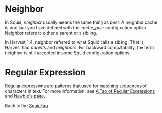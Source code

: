# Neighbor

In Squid, *neighbor* usually means the same thing as *peer*. A neighbor
cache is one that you have defined with the *cache\_peer* configuration
option. Neighbor refers to either a parent or a sibling.

In Harvest 1.4, neighbor referred to what Squid calls a sibling. That
is, Harvest had *parents* and *neighbors*. For backward compatability,
the term neighbor is still accepted in some Squid configuration options.

# Regular Expression

Regular expressions are patterns that used for matching sequences of
characters in text. For more information, see [A Tao of Regular
Expressions](http://jmason.org/software/sitescooper/tao_regexps.html)
and [Newbie's page](http://www.newbie.org/gazette/xxaxx/xprmnt02.html).

Back to the
[SquidFaq](https://wiki.squid-cache.org/action/show/SquidFaq/TermIndex/SquidFaq#)

